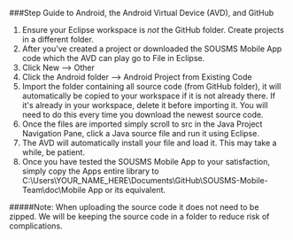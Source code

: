###Step Guide to Android, the Android Virtual Device (AVD), and GitHub

1. Ensure your Eclipse workspace is _not_ the GitHub folder. Create projects in a different folder.
2. After you've created a project or downloaded the SOUSMS Mobile App code which the AVD can play go to File in Eclipse.
3. Click New --> Other
4. Click the Android folder --> Android Project from Existing Code
5. Import the folder containing all source code (from GitHub folder), it will automatically be copied to your workspace if it is not already there. If it's already in your workspace, delete it before importing it. You will need to do this every time you download the newest source code.
6. Once the files are imported simply scroll to src in the Java Project Navigation Pane, click a Java source file and run it using Eclipse.
7. The AVD will automatically install your file and load it. This may take a while, be patient.
8. Once you have tested the SOUSMS Mobile App to your satisfaction, simply copy the Apps entire library to C:\Users\YOUR_NAME_HERE\Documents\GitHub\SOUSMS-Mobile-Team\doc\Mobile App or its equivalent.

#####Note: When uploading the source code it does not need to be zipped. We will be keeping the source code in a folder to reduce risk of complications.
